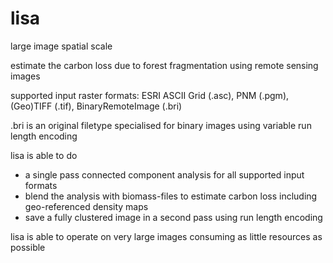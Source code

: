 # lisa
large image spatial scale

estimate the carbon loss due to forest fragmentation using remote sensing images

supported input raster formats: ESRI ASCII Grid (.asc), PNM (.pgm), (Geo)TIFF (.tif), BinaryRemoteImage (.bri)

.bri is an original filetype specialised for binary images using variable run length encoding

lisa is able to do
- a single pass connected component analysis for all supported input formats
- blend the analysis with biomass-files to estimate carbon loss including geo-referenced density maps
- save a fully clustered image in a second pass using run length encoding

lisa is able to operate on very large images consuming as little resources as possible
